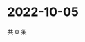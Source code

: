 # 2022-10-05

共 0 条

<!-- BEGIN WEIBO -->
<!-- 最后更新时间 Wed Oct 05 2022 05:17:57 GMT+0800 (China Standard Time) -->

<!-- END WEIBO -->
